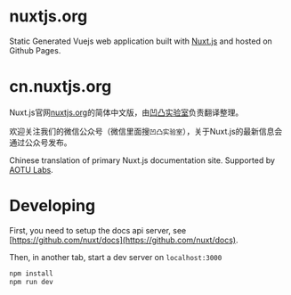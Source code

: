 # nuxtjs.org

Static Generated Vuejs web application built with [Nuxt.js](https://github.com/nuxt/nuxt.js) and hosted on Github Pages.

# cn.nuxtjs.org

Nuxt.js官网[nuxtjs.org](https://nuxtjs.org)的简体中文版，由[凹凸实验室](https://aotu.io)负责翻译整理。

欢迎关注我们的微信公众号（微信里面搜`凹凸实验室`），关于Nuxt.js的最新信息会通过公众号发布。

Chinese translation of primary Nuxt.js documentation site. Supported by [AOTU Labs](https://aotu.io).

# Developing

First, you need to setup the docs api server, see [https://github.com/nuxt/docs](https://github.com/nuxt/docs).

Then, in another tab, start a dev server on `localhost:3000`

```bash
npm install
npm run dev
```
